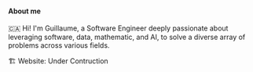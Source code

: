 #### About me
🇨🇦 Hi! I'm Guillaume, a Software Engineer deeply passionate about leveraging software, data, mathematic, and AI, to solve a diverse array of problems across various fields.

🏗️ Website: Under Contruction
